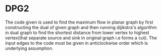 # DPG2
The code given is used to find the maximum flow in planar graph by first constructing the dual of given graph and then running dijikstra's algorithm in dual graph to find the shortest distance from lower vertex to highest vertex(that separate source and sink in original graph i.e forms a cut). The input edges to the code must be given in anticlockwise order which is underlying assumption.  
